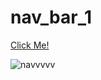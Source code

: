 # nav_bar_1

[Click Me!](https://esadakman.github.io/nav_bar_1/)

![navvvvv](https://user-images.githubusercontent.com/98649983/169036338-cef350e4-3ffb-4c54-b548-4ebf328dc20a.gif)
